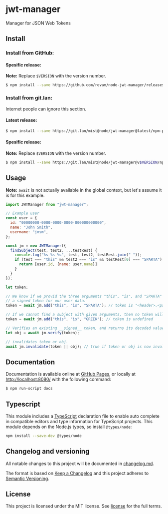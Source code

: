# jwt-manager

Manager for JSON Web Tokens

## Install

### Install from GitHub:

#### Spesific release:

**Note:** Replace `$VERSION` with the version number.

```sh
$ npm install --save https://github.com/revam/node-jwt-manager/releases/download/v$VERSION/package.tgz
```

### Install from git.lan:

Internet people can ignore this section.

#### Latest release:

```sh
$ npm install --save https://git.lan/mist@node/jwt-manager@latest/npm-pack.tgz
```

#### Spesific release:

**Note:** Replace `$VERSION` with the version number.

```sh
$ npm install --save https://git.lan/mist@node/jwt-manager@v$VERSION/npm-pack.tgz
```

## Usage

**Note:** `await` is not actually available in the global context, but let's
assume it is for this example.

```js
import JWTManager from "jwt-manager";

// Example user
const user = {
  id: "00000000-0000-0000-0000-000000000000",
  name: "John Smith",
  username: "josm",
};

const jm = new JWTManager({
  findSubject(test, test2, ...testRest) {
    console.log("%s %s %s", test, test2, testRest.join(" "));
    if (test === "this" && test2 === "is" && testRest[0] === "SPARTA") {
      return [user.id, {name: user.name}]
    }
  }
});

let token;

// We know if we provid the three arguments "this", "is", and "SPARTA" we get
// a signed token for our user data.
token = await jm.add("this", "is", "SPARTA"); // token is "<header>.<payload>.<signature>"

// If we cannot find a subject with given arguments, then no token will be returned.
token = await jm.add("this", "is", "GREEK"); // token is undefined

// Verifies an existing __signed__ token, and returns its decoded value if signature matches.
let obj = await jm.verify(token);

// invalidates token or obj.
await jm.invalidate(token || obj); // true if token or obj is now invalid.
```

## Documentation

Documentation is available online at
[GitHub Pages](https://revam.github.io/node-jwt-manager/), or locally at
[http://localhost:8080/](http://localhost:8080/) with the following command:

```sh
$ npm run-script docs
```

## Typescript

This module includes a [TypeScript](https://www.typescriptlang.org/)
declaration file to enable auto complete in compatible editors and type
information for TypeScript projects. This module depends on the Node.js
types, so install `@types/node`:

```sh
npm install --save-dev @types/node
```

## Changelog and versioning

All notable changes to this project will be documented in [changelog.md](./changelog.md).

The format is based on [Keep a Changelog](http://keepachangelog.com/en/1.0.0/)
and this project adheres to [Semantic Versioning](http://semver.org/spec/v2.0.0.html).

## License

This project is licensed under the MIT license. See [license](./license) for the
full terms.
